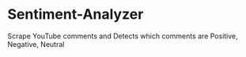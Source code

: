 # Sentiment-Analyzer
Scrape YouTube comments and Detects which comments are Positive, Negative, Neutral 
